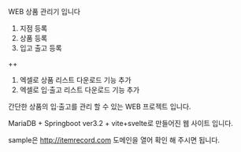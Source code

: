 WEB 상품 관리기 입니다

1. 지점 등록
2. 상품 등록
3. 입고 출고 등록

++ 
1. 엑셀로 상품 리스트 다운로드 기능 추가
2. 엑셀로 입·출고 리스트 다운로드 기능 추가

간단한 상품의 입·출고를 관리 할 수 있는 WEB 프로젝트 입니다.

MariaDB + Springboot ver3.2 + vite+svelte로 만들어진 웹 사이트 입니다.

sample은 http://itemrecord.com 도메인을 열어 확인 해 주시면 됩니다.
